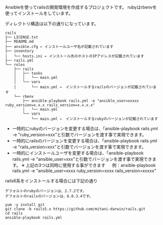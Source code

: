 Ansibleを使ってrailsの開発環境を作成するプロジェクトです。
rubyはrbenvを使ってインストールをしています。

ディレクトリ構造は以下の通りになっています。
```
rails
├── LICENSE.txt
├── README.md
├── ansible.cfg ← インストールユーザ名が記載されています
├── inventory
│   └── hosts.ini ← インストール先のホストのIPアドレスが記載されています
├── rails.yml
└── roles
    ├── rails
    │   ├── tasks
    │   │   └── main.yml
    │   └── vars
    │       └── main.yml ←　インストールするrailsのバージョンが記載されています
    └── rbenv
        ├── ansible-playbook rails.yml -e "ansible_user=xxxxx ruby_version=x.x.x rails_version=x.x.x.x"
        │   └── main.yml
        └── vars
            └── main.yml ←　インストールするrubyのバージョンが記載されています
```

- 一時的にrubyのバージョンを変更する場合は、「ansible-playbook rails.yml -e "ruby_version=xxx"と引数でバージョンを渡す事で実現できます。
- 一時的にrailsのバージョンを変更する場合は、「ansible-playbook rails.yml -e "rails_version=xxx"と引数でバージョンを渡す事で実現できます。
- 一時的にインストールユーザを変更する場合は、「ansible-playbook rails.yml -e "ansible_user=xxx"と引数でバージョンを渡す事で実現できます。
※ 上記の3つは同時に使用する事ができます
　 例：ansible-playbook rails.yml -e "ansible_user=xxxx ruby_version=xxxx rails_version=xxxxx"

rails6系をインストールする場合には下記の通り
```
デフォルトのrubyのバージョンは、2.7.2です。
デフォルトのrailsのバージョンは、6.0.3.4です。

yum -y install git
git clone -b rails5.x https://github.com/mitani-darwin/rails.git
cd rails
ansible-playbook rails.yml

